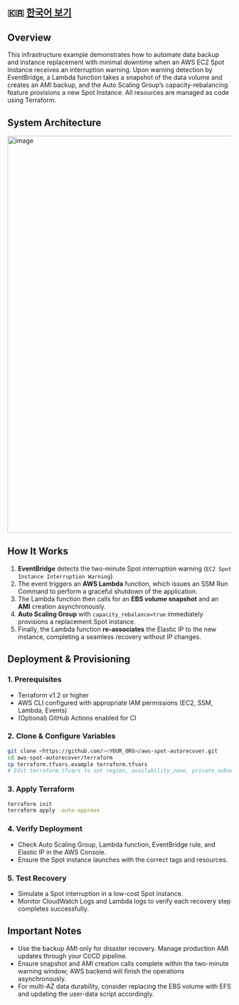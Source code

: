 ## 🇰🇷 [한국어 보기](README.ko.md)

## Overview

This infrastructure example demonstrates how to automate data backup and instance replacement with minimal downtime when an AWS EC2 Spot Instance receives an interruption warning. Upon warning detection by EventBridge, a Lambda function takes a snapshot of the data volume and creates an AMI backup, and the Auto Scaling Group’s capacity-rebalancing feature provisions a new Spot Instance. All resources are managed as code using Terraform.


## System Architecture
<img width="890" alt="image" src="https://github.com/user-attachments/assets/82b2eb1a-7b93-47a1-a7d3-86034b527232" />


## How It Works

1. **EventBridge** detects the two-minute Spot interruption warning (`EC2 Spot Instance Interruption Warning`).
2. The event triggers an **AWS Lambda** function, which issues an SSM Run Command to perform a graceful shutdown of the application.
3. The Lambda function then calls for an **EBS volume snapshot** and an **AMI** creation asynchronously.
4. **Auto Scaling Group** with `capacity_rebalance=true` immediately provisions a replacement Spot instance.
5. Finally, the Lambda function **re-associates** the Elastic IP to the new instance, completing a seamless recovery without IP changes.


## Deployment & Provisioning

### 1. Prerequisites

- Terraform v1.2 or higher
- AWS CLI configured with appropriate IAM permissions (EC2, SSM, Lambda, Events)
- (Optional) GitHub Actions enabled for CI

### 2. Clone & Configure Variables

```bash
git clone <https://github.com/><YOUR_ORG>/aws-spot-autorecover.git
cd aws-spot-autorecover/terraform
cp terraform.tfvars.example terraform.tfvars
# Edit terraform.tfvars to set region, availability_zone, private_subnets, etc.

```

### 3. Apply Terraform

```bash
terraform init
terraform apply -auto-approve

```

### 4. Verify Deployment

- Check Auto Scaling Group, Lambda function, EventBridge rule, and Elastic IP in the AWS Console.
- Ensure the Spot instance launches with the correct tags and resources.

### 5. Test Recovery

- Simulate a Spot interruption in a low-cost Spot instance.
- Monitor CloudWatch Logs and Lambda logs to verify each recovery step completes successfully.



## Important Notes

- Use the backup AMI only for disaster recovery. Manage production AMI updates through your CI/CD pipeline.
- Ensure snapshot and AMI creation calls complete within the two-minute warning window; AWS backend will finish the operations asynchronously.
- For multi-AZ data durability, consider replacing the EBS volume with EFS and updating the user-data script accordingly.

